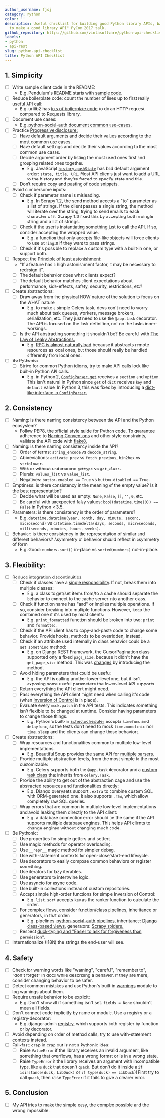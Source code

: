 ```yaml
---
author_username: fjsj
category: Python
color: ''
description: Useful checklist for building good Python library APIs, based on "How
  to make a good library API" PyCon 2017 talk.
github_repository: https://github.com/vintasoftware/python-api-checklist
labels:
- python
- api-rest
slug: python-api-checklist
title: Python API Checklist
---
```

## 1. Simplicity
  * [ ] Write sample client code in the README:
    * E.g. Pendulum's README starts with [sample code](https://github.com/sdispater/pendulum).
  * [ ] Reduce boilerplate code: count the number of lines up to first really useful API call:
    * E.g. urllib2 has [lots of boilerplate code](https://gist.github.com/kennethreitz/973705) to do an HTTP request compared to Requests library.
  * [ ] Document use cases:  
    * E.g. [python-social-auth document common use-cases](http://python-social-auth-docs.readthedocs.io/en/latest/use_cases.html).
  * [ ] Practice [Progressive disclosure:](https://en.wikipedia.org/wiki/Progressive_disclosure)
    * [ ] Have default arguments and decide their values according to the most common use cases.
    * [ ] Have default settings and decide their values according to the most common use cases.
    * [ ] Decide argument order by listing the most used ones first and grouping related ones together.
      * E.g. JavaScript [`history.pushState`](https://developer.mozilla.org/en-US/docs/Web/API/History_API#The_pushState()_method) has bad default argument order: `state, title, URL`. Most API clients just want to add a URL to the history and they're forced to specify state and title.
    * [ ] Don't require copy and pasting of code snippets.
  * [ ] Avoid cumbersome inputs:
    * [ ] Check if parameter name is misleading.
      * E.g. In Scrapy 1.2, the send method accepts a "to" parameter as a list of strings. If the client passes a single string, the method will iterate over the string, trying to send emails to each character of it. Scrapy 1.3 fixed this by accepting both a single string and a list of strings.
    * [ ] Check if the user is instantiating something just to call the API. If so, consider accepting the wrapped value.  
        * E.g. a function that only accepts file-like objects will force clients to use `StringIO` if they want to pass strings.
    * [ ] Check if it's possible to replace a custom type with a built-in one, or support both.
  * [ ] Respect the [Principle of least astonishment:](https://en.wikipedia.org/wiki/Principle_of_least_astonishment)
    * "If a feature has a high astonishment factor, it may be necessary to redesign it".
    * [ ] The default behavior does what clients expect?
    * [ ] The default behavior matches client expectations about performance, side-effects, safety, security, restrictions, etc?
  * [ ] Create abstractions:
    * [ ] Draw away from the physical HOW nature of the solution to focus on the WHAT nature.  
      * E.g. to make a simple Celery task, devs don't need to worry much about task queues, workers, message brokers, serialization, etc. They just need to use the `@app.task` decorator. The API is focused on the task definition, not on the tasks inner-workings.
    * [ ] Is the API abstracting something it shouldn't be? Be careful with [The Law of Leaky Abstractions.](https://www.joelonsoftware.com/2002/11/11/the-law-of-leaky-abstractions/)  
      * E.g. [RPC is almost naturally bad](https://www.joelonsoftware.com/2000/08/22/three-wrong-ideas-from-computer-science/) because it abstracts remote resources as local ones, but those should really be handled differently from local ones.
  * [ ] Be Pythonic:
    * [ ] Strive for common Python idioms, try to make API calls look like built-in Python API calls.
      * E.g. in Python 2, [`ConfigParser.get`](https://docs.python.org/2/library/configparser.html#ConfigParser.RawConfigParser.get) receives a `section` and `option`. This isn't natural in Python since `get` of `dict` receives `key` and `default` value. In Python 3, this was fixed by introducing a [dict-like interface to `ConfigParser`.](https://docs.python.org/3.6/library/configparser.html#mapping-protocol-access)

## 2. Consistency
  * [ ] Naming: is there naming consistency between the API and the Python ecosystem?
    * Follow [PEP8](https://www.python.org/dev/peps/pep-0008/), the official style guide for Python code. To guarantee adherence to [Naming Conventions](https://www.python.org/dev/peps/pep-0008/#naming-conventions) and other style constraints, validate the API code with [flake8.](http://flake8.pycqa.org/en/latest/)
  * [ ] Naming: is there naming consistency inside the API?
    * [ ] Order of terms: `string_encode` vs `decode_string`.
    * [ ] Abbreviations: `activate_prev` vs `fetch_previous`, `bin2hex` vs `strtolower`.
    * [ ] With or without underscore: `gettype` vs `get_class`.
    * [ ] Plurals: `values_list` vs `value_list`.
    * [ ] Negatives: `button.enabled == True` vs `button.disabled == True`.
  * [ ] Emptiness: is there consistency in the meaning of the empty value? Is it the best representation?
    * [ ] Decide what will be used as empty: `None`, `False`, `[]`, `''`, `0`, etc.
    * [ ] Be careful with unexpected falsy values: `bool(datetime.time(0)) == False` in Python < 3.5.
  * [ ] Parameters: is there consistency in the order of parameters?  
    * E.g. `datetime.datetime(year, month, day, minute, second, microsecond)` vs `datetime.timedelta(days, seconds, microseconds, milliseconds, minutes, hours, weeks)`.
  * [ ] Behavior: is there consistency in the representation of similar and different behaviors? Asymmetry of behavior should reflect in asymmetry of form:
    * E.g. Good: `numbers.sort()` in-place vs `sorted(numbers)` not-in-place.


## 3. Flexibility:
  * [ ] Reduce [integration discontinuities:](https://mollyrocket.com/casey/stream_0028.html)
    * [ ] Check if classes have a [single responsibility](https://en.wikipedia.org/wiki/Single_responsibility_principle). If not, break them into multiple classes:
      * E.g. a class to get/set items from/to a cache should separate the behavior to connect to the cache server into another class.
    * [ ] Check if function name has "and" or implies multiple operations. If so, consider breaking into multiple functions. However, keep the combined one if it's used by most clients:  
      * E.g. `print_formatted` function should be broken into two: `print` and `formatted`.
    * [ ] Check if the API client has to copy-and-paste code to change some behavior. Provide hooks, methods to be overridden, instead.
    * [ ] Check if an attribute used internally in class behavior could be a `get_something` method: 
      * E.g. on Django REST Framework, the CursorPagination class supported only a fixed `page_size`, because it didn't have the `get_page_size` method. This was [changed](https://github.com/encode/django-rest-framework/pull/3147) by introducing the method.
    * [ ] Avoid hiding parameters that could be useful:
      * E.g. the API is calling another lower-level one, but it isn't exposing some useful parameters the lower-level API supports.
    * [ ] Return everything the API client might need.
    * [ ] Pass everything the API client might need when calling it's code (when [Inversion of Control](https://en.wikipedia.org/wiki/Inversion_of_control) is in place).
    * [ ] Evaluate every `mock.patch` in the API tests. This indicates something isn't flexible to be changed at runtime. Consider having parameters to change those things.
      * E.g. Python's built-in [sched.scheduler](https://docs.python.org/3.6/library/sched.html) accepts `timefunc` and `delayfunc`, so the tests don't need to mock `time.monotonic` nor `time.sleep` and the clients can change those behaviors.
  * [ ] Create abstractions:
    * [ ] Wrap resources and functionalities common to multiple low-level implementations.  
      * E.g. Beautiful Soup provides the same API for [multiple parsers.](https://www.crummy.com/software/BeautifulSoup/bs4/doc/#installing-a-parser)
    * [ ] Provide multiple abstraction levels, from the most simple to the most customizable:  
      * E.g. Celery supports both the `@app.task` decorator and a [custom task class](http://docs.celeryproject.org/en/latest/userguide/tasks.html#custom-task-classes) that inherits from `celery.Task`.
    * [ ] Provide the ability to get out of the abstraction cage and use the abstracted resources and functionalities directly: 
      * E.g. Django querysets support `.extra` to combine custom SQL with ORM-generated one. It also supports `.raw`, which allow completely raw SQL queries.
    * [ ] Wrap errors that are common to multiple low-level implementations and avoid leaking them directly to the API client:
      * E.g. a database connection error should be the same if the API supports multiple database engines. This helps API clients to change engines without changing much code.
  * [ ] Be Pythonic:
    * [ ] Use properties for simple getters and setters.
    * [ ] Use magic methods for operator overloading.
    * [ ] Use `__repr__` magic method for simpler debug.
    * [ ] Use with-statement contexts for open-close/start-end lifecycle.
    * [ ] Use decorators to easily compose common behaviors or register something.
    * [ ] Use iterators for lazy iterables.
    * [ ] Use generators to intertwine logic.
    * [ ] Use asyncio for async code.
    * [ ] Use built-in collections instead of custom repositories.
    * [ ] Accept simple high-order functions for simple Inversion of Control:
        * E.g. `list.sort` accepts `key` as the ranker function to calculate the order.
    * [ ] For complex flows, consider function/class pipelines, inheritance or generators, in that order:
        * E.g. pipelines: [python-social-auth pipelines](http://python-social-auth-docs.readthedocs.io/en/latest/pipeline.html?highlight=pipelines), inheritance: [Django class-based views](https://docs.djangoproject.com/en/1.11/topics/class-based-views/), generators: [Scrapy spiders.](https://doc.scrapy.org/en/latest/intro/tutorial.html)
    * [ ] Respect [duck-typing and "Easier to ask for forgiveness than permission".](https://docs.python.org/3/glossary.html#term-duck-typing)
  * [ ] Internationalize (I18N) the strings the end-user will see.

## 4. Safety
  * [ ] Check for warning words like "warning", "careful", "remember to", "don't forget" in docs while describing a behavior. If they are there, consider changing behavior to be safer.
  * [ ] Detect common mistakes and use Python's built-in [warnings](https://docs.python.org/3.6/library/warnings.html) module to log warnings about them.
  * [ ] Require unsafe behavior to be explicit:
    * E.g. Don't show all if something isn't set. `fields = None` shouldn't mean all fields.
  * [ ] Don't connect code implicitly by name or module. Use a registry or a registry-decorator:
    * E.g. django-admin [registry](https://docs.djangoproject.com/en/1.11/ref/contrib/admin/), which supports both register by function or by decorator.
  * [ ] Avoid depending on order of method calls, try to use with-statement contexts instead.
  * [ ] Fail-fast: crap in crap out is not a Pythonic idea:
    * [ ] Raise `ValueError` if the library receives an invalid argument, like something that overflows, has a wrong format or is in a wrong state.
    * [ ] Raise `TypeError` if the library receives an argument with incompatible type, like a `duck` that doesn't `quack`. But don't do it inside a `if isinstance(duck, LibDuck)` or `if type(duck) == LibDuck`)! First try to call `quack`, then raise `TypeError` if it fails to give a clearer error.

## 5. Conclusion
  * [ ] My API tries to make the simple easy, the complex possible and the wrong impossible.
